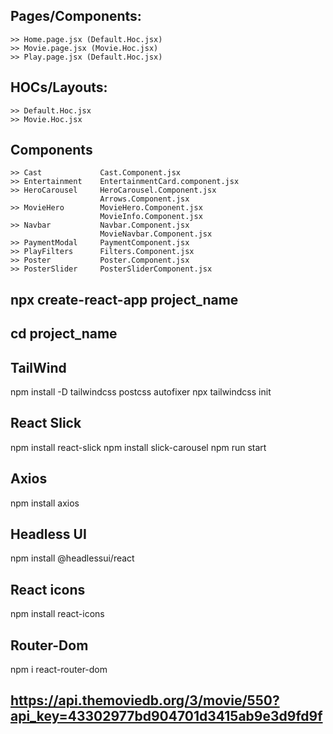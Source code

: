 ## Pages/Components:

    >> Home.page.jsx (Default.Hoc.jsx)
    >> Movie.page.jsx (Movie.Hoc.jsx)
    >> Play.page.jsx (Default.Hoc.jsx)

## HOCs/Layouts:

    >> Default.Hoc.jsx
    >> Movie.Hoc.jsx

## Components

    >> Cast             Cast.Component.jsx
    >> Entertainment    EntertainmentCard.component.jsx
    >> HeroCarousel     HeroCarousel.Component.jsx
                        Arrows.Component.jsx
    >> MovieHero        MovieHero.Component.jsx
                        MovieInfo.Component.jsx
    >> Navbar           Navbar.Component.jsx
                        MovieNavbar.Component.jsx
    >> PaymentModal     PaymentComponent.jsx
    >> PlayFilters      Filters.Component.jsx
    >> Poster           Poster.Component.jsx
    >> PosterSlider     PosterSliderComponent.jsx

## npx create-react-app project_name

## cd project_name

## TailWind

npm install -D tailwindcss postcss autofixer
npx tailwindcss init

## React Slick

npm install react-slick
npm install slick-carousel
npm run start

## Axios

npm install axios

## Headless UI

npm install @headlessui/react

## React icons

npm install react-icons

## Router-Dom

npm i react-router-dom

## https://api.themoviedb.org/3/movie/550?api_key=43302977bd904701d3415ab9e3d9fd9f

